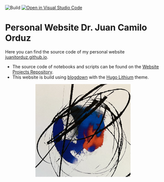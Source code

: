 ![Build](https://github.com/juanitorduz/juanitorduz.github.io/workflows/URL%20Health/badge.svg)
[![Open in Visual Studio Code](https://img.shields.io/static/v1?logo=visualstudiocode&label=&message=Open%20in%20Visual%20Studio%20Code&labelColor=2c2c32&color=007acc&logoColor=007acc)](https://open.vscode.dev/juanitorduz/juanitorduz.github.io)

# Personal Website Dr. Juan Camilo Orduz

Here you can find the source code of my personal website [juanitorduz.github.io](https://juanitorduz.github.io/). 
- The source code of notebooks and scripts can be found on the [Website Projects Repository](https://github.com/juanitorduz/website_projects).
- This website is build using [blogdown](https://github.com/rstudio/blogdown) with the [Hugo Lithium](https://github.com/yihui/hugo-lithium) theme.

<p align="center">
<img src="/images//tattoo_logo.jpg" height=300px>
</p>
